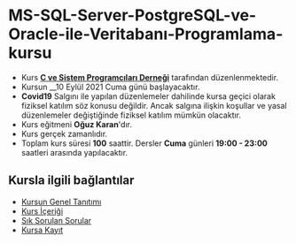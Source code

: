 # MS-SQL-Server-PostgreSQL-ve-Oracle-ile-Veritabanı-Programlama-kursu

+ Kurs [__C ve Sistem Programcıları Derneği__](http://www.csystem.org/) tarafından düzenlenmektedir.
+ Kursun __10 Eylül 2021 Cuma günü başlayacaktır.
+ __Covid19__ Salgını ile yapılan düzenlemeler dahilinde kursa geçici olarak fiziksel katılım söz konusu değildir. Ancak salgına ilişkin koşullar ve yasal düzenlemeler değiştiğinde fiziksel katılım mümkün olacaktır.
+ Kurs eğitmeni __Oğuz Karan__'dır.
+ Kurs gerçek zamanlıdır.
+ Toplam kurs süresi __100__ saattir. Dersler __Cuma__ günleri __19:00 - 23:00__ saatleri arasında yapılacaktır.

## Kursla ilgili bağlantılar
+ [Kursun Genel Tanıtımı](https://github.com/CSD-1993/MS-SQL-Server-PostgreSQL-ve-Oracle-ile-Veritaban-Programlama-kursu/blob/main/kurs_tanitimi.md)
+ [Kurs İçeriği](https://github.com/CSD-1993/MS-SQL-Server-PostgreSQL-ve-Oracle-ile-Veritaban-Programlama-kursu/blob/main/kurs_icerigi.md)
+ [Sık Sorulan Sorular](https://github.com/CSD-1993/MS-SQL-Server-PostgreSQL-ve-Oracle-ile-Veritaban-Programlama-kursu/blob/main/sss.md)
+ [Kursa Kayıt](https://us02web.zoom.us/meeting/register/tZcvd-qsqzItGNGRD5SqPwReLxvAx28fYf4T)
